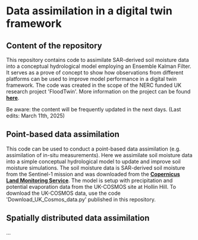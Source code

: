 # Data assimilation in a digital twin framework
## Content of the repository
This repository contains code to assimilate SAR-derived soil moisture data into a conceptual hydrological model employing an Ensemble Kalman Filter. 
It serves as a prove of concept to show how observations from different platforms can be used to improve model performance in a digital twin framework. The code was created in the scope of the NERC funded UK research project 'FloodTwin'.
More information on the project can be found [**here**](https://www.hull.ac.uk/work-with-us/more/media-centre/news/2024/innovative-digital-twin-project-will-transform-flooding-forecasting-and-decision-making).


Be aware: the content will be frequently updated in the next days. (Last edits: March 11th, 2025)

## Point-based data assimilation
This code can be used to conduct a point-based data assimilation (e.g. assimilation of in-situ measurements). Here we assimilate soil moisture data into a simple conceptual hydrological model to update and improve soil moisture simulations. The soil moisture data is SAR-derived soil moisture from the Sentinel-1 mission and was downloaded from the [**Copernicus Land Monitoring Service**](https://land.copernicus.eu/en/products/soil-moisture/daily-surface-soil-moisture-v1.0).
The model is setup with precipitation and potential evaporation data from the UK-COSMOS site at Hollin Hill. 
To download the UK-COSMOS data, use the code 'Download_UK_Cosmos_data.py' published in this repository.

## Spatially distributed data assimilation
...
